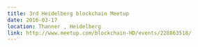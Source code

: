 ```yaml
---
title: 3rd Heidelberg blockchain Meetup
date: 2016-03-17
location: Thanner , Heidelberg
link: http://www.meetup.com/blockchain-HD/events/228863518/
---
```

